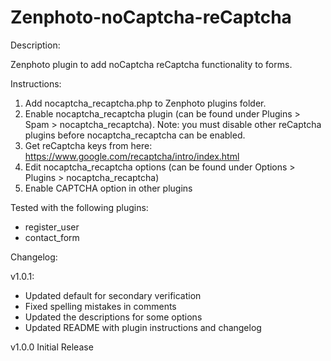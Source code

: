# Zenphoto-noCaptcha-reCaptcha

Description:

Zenphoto plugin to add noCaptcha reCaptcha functionality to forms.

Instructions:

1. Add nocaptcha_recaptcha.php to Zenphoto plugins folder. 
2. Enable nocaptcha_recaptcha plugin (can be found under Plugins > Spam > nocaptcha_recaptcha). 
    Note: you must disable other reCaptcha plugins before nocaptcha_recaptcha can be enabled.
3. Get reCaptcha keys from here: https://www.google.com/recaptcha/intro/index.html
4. Edit nocaptcha_recaptcha options (can be found under Options > Plugins > nocaptcha_recaptcha)
5. Enable CAPTCHA option in other plugins

Tested with the following plugins:

* register_user
* contact_form

Changelog:

v1.0.1:
  * Updated default for secondary verification
  * Fixed spelling mistakes in comments
  * Updated the descriptions for some options
  * Updated README with plugin instructions and changelog

v1.0.0 Initial Release
